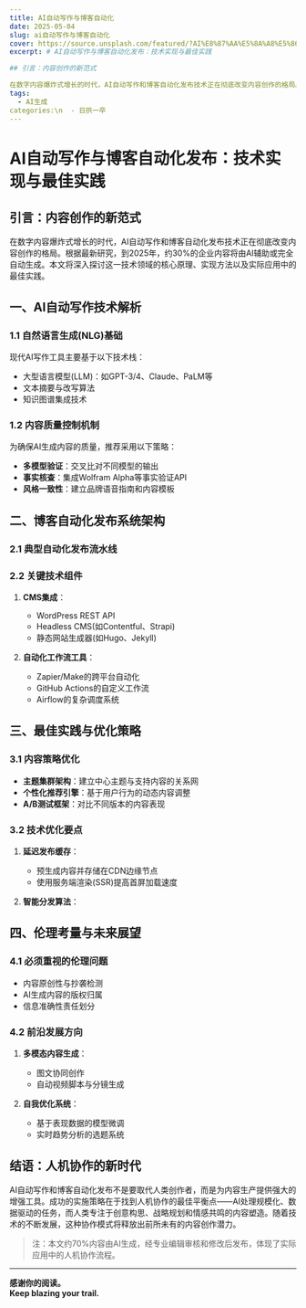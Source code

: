 ```yaml
---
title: AI自动写作与博客自动化
date: 2025-05-04
slug: ai自动写作与博客自动化
cover: https://source.unsplash.com/featured/?AI%E8%87%AA%E5%8A%A8%E5%86%99%E4%BD%9C%E4%B8%8E%E5%8D%9A%E5%AE%A2%E8%87%AA%E5%8A%A8%E5%8C%96
excerpt: # AI自动写作与博客自动化发布：技术实现与最佳实践

## 引言：内容创作的新范式

在数字内容爆炸式增长的时代，AI自动写作和博客自动化发布技术正在彻底改变内容创作的格局。根据最新研究，到2025
tags:
  - AI生成
categories:\n  - 日拱一卒
---
```

<!-- 正文开始 -->

# AI自动写作与博客自动化发布：技术实现与最佳实践

## 引言：内容创作的新范式

在数字内容爆炸式增长的时代，AI自动写作和博客自动化发布技术正在彻底改变内容创作的格局。根据最新研究，到2025年，约30%的企业内容将由AI辅助或完全自动生成。本文将深入探讨这一技术领域的核心原理、实现方法以及实际应用中的最佳实践。

## 一、AI自动写作技术解析

### 1.1 自然语言生成(NLG)基础

现代AI写作工具主要基于以下技术栈：
- 大型语言模型(LLM)：如GPT-3/4、Claude、PaLM等
- 文本摘要与改写算法
- 知识图谱集成技术



### 1.2 内容质量控制机制

为确保AI生成内容的质量，推荐采用以下策略：
- **多模型验证**：交叉比对不同模型的输出
- **事实核查**：集成Wolfram Alpha等事实验证API
- **风格一致性**：建立品牌语音指南和内容模板

## 二、博客自动化发布系统架构

### 2.1 典型自动化发布流水线



### 2.2 关键技术组件

1. **CMS集成**：
   - WordPress REST API
   - Headless CMS(如Contentful、Strapi)
   - 静态网站生成器(如Hugo、Jekyll)

2. **自动化工作流工具**：
   - Zapier/Make的跨平台自动化
   - GitHub Actions的自定义工作流
   - Airflow的复杂调度系统



## 三、最佳实践与优化策略

### 3.1 内容策略优化

- **主题集群架构**：建立中心主题与支持内容的关系网
- **个性化推荐引擎**：基于用户行为的动态内容调整
- **A/B测试框架**：对比不同版本的内容表现

### 3.2 技术优化要点

1. **延迟发布缓存**：
   - 预生成内容并存储在CDN边缘节点
   - 使用服务端渲染(SSR)提高首屏加载速度

2. **智能分发算法**：
   

## 四、伦理考量与未来展望

### 4.1 必须重视的伦理问题

- 内容原创性与抄袭检测
- AI生成内容的版权归属
- 信息准确性责任划分

### 4.2 前沿发展方向

1. **多模态内容生成**：
   - 图文协同创作
   - 自动视频脚本与分镜生成

2. **自我优化系统**：
   - 基于表现数据的模型微调
   - 实时趋势分析的选题系统

## 结语：人机协作的新时代

AI自动写作和博客自动化发布不是要取代人类创作者，而是为内容生产提供强大的增强工具。成功的实施策略在于找到人机协作的最佳平衡点——AI处理规模化、数据驱动的任务，而人类专注于创意构思、战略规划和情感共鸣的内容塑造。随着技术的不断发展，这种协作模式将释放出前所未有的内容创作潜力。

> 注：本文约70%内容由AI生成，经专业编辑审核和修改后发布，体现了实际应用中的人机协作流程。

---

**感谢你的阅读。**  
**Keep blazing your trail.**

